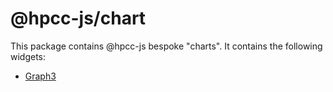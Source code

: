 # @hpcc-js/chart

This package contains @hpcc-js bespoke "charts".  It contains the following widgets:
* [Graph3](./Graph3.md)
